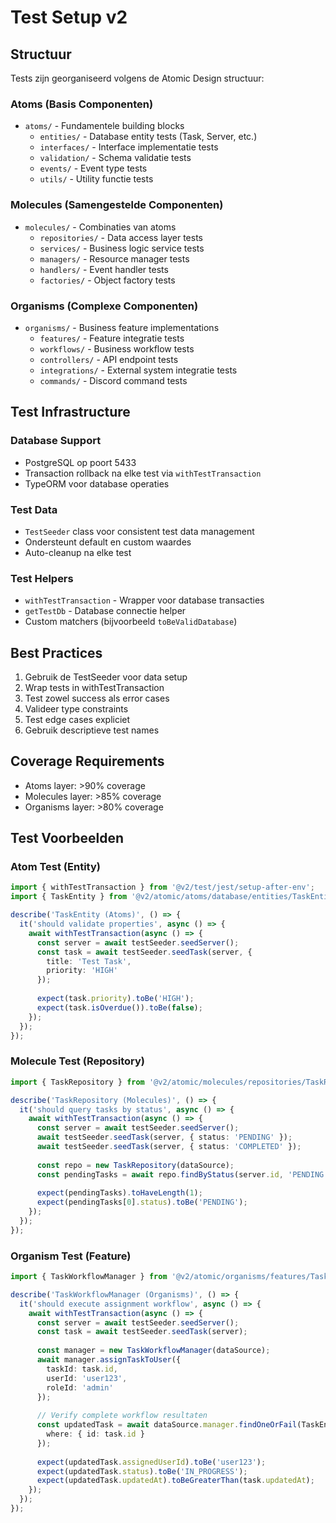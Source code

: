 # Test Setup v2

## Structuur

Tests zijn georganiseerd volgens de Atomic Design structuur:

### Atoms (Basis Componenten)
- `atoms/` - Fundamentele building blocks
  - `entities/` - Database entity tests (Task, Server, etc.)
  - `interfaces/` - Interface implementatie tests
  - `validation/` - Schema validatie tests
  - `events/` - Event type tests
  - `utils/` - Utility functie tests

### Molecules (Samengestelde Componenten)
- `molecules/` - Combinaties van atoms
  - `repositories/` - Data access layer tests
  - `services/` - Business logic service tests
  - `managers/` - Resource manager tests
  - `handlers/` - Event handler tests
  - `factories/` - Object factory tests

### Organisms (Complexe Componenten)
- `organisms/` - Business feature implementations
  - `features/` - Feature integratie tests
  - `workflows/` - Business workflow tests
  - `controllers/` - API endpoint tests
  - `integrations/` - External system integratie tests
  - `commands/` - Discord command tests

## Test Infrastructure

### Database Support
- PostgreSQL op poort 5433
- Transaction rollback na elke test via `withTestTransaction`
- TypeORM voor database operaties

### Test Data
- `TestSeeder` class voor consistent test data management
- Ondersteunt default en custom waardes
- Auto-cleanup na elke test

### Test Helpers
- `withTestTransaction` - Wrapper voor database transacties
- `getTestDb` - Database connectie helper
- Custom matchers (bijvoorbeeld `toBeValidDatabase`)

## Best Practices

1. Gebruik de TestSeeder voor data setup
2. Wrap tests in withTestTransaction
3. Test zowel success als error cases
4. Valideer type constraints
5. Test edge cases expliciet
6. Gebruik descriptieve test names

## Coverage Requirements

- Atoms layer: >90% coverage
- Molecules layer: >85% coverage
- Organisms layer: >80% coverage

## Test Voorbeelden

### Atom Test (Entity)
```typescript
import { withTestTransaction } from '@v2/test/jest/setup-after-env';
import { TaskEntity } from '@v2/atomic/atoms/database/entities/TaskEntity';

describe('TaskEntity (Atoms)', () => {
  it('should validate properties', async () => {
    await withTestTransaction(async () => {
      const server = await testSeeder.seedServer();
      const task = await testSeeder.seedTask(server, {
        title: 'Test Task',
        priority: 'HIGH'
      });
      
      expect(task.priority).toBe('HIGH');
      expect(task.isOverdue()).toBe(false);
    });
  });
});
```

### Molecule Test (Repository)
```typescript
import { TaskRepository } from '@v2/atomic/molecules/repositories/TaskRepository';

describe('TaskRepository (Molecules)', () => {
  it('should query tasks by status', async () => {
    await withTestTransaction(async () => {
      const server = await testSeeder.seedServer();
      await testSeeder.seedTask(server, { status: 'PENDING' });
      await testSeeder.seedTask(server, { status: 'COMPLETED' });
      
      const repo = new TaskRepository(dataSource);
      const pendingTasks = await repo.findByStatus(server.id, 'PENDING');
      
      expect(pendingTasks).toHaveLength(1);
      expect(pendingTasks[0].status).toBe('PENDING');
    });
  });
});
```

### Organism Test (Feature)
```typescript
import { TaskWorkflowManager } from '@v2/atomic/organisms/features/TaskWorkflowManager';

describe('TaskWorkflowManager (Organisms)', () => {
  it('should execute assignment workflow', async () => {
    await withTestTransaction(async () => {
      const server = await testSeeder.seedServer();
      const task = await testSeeder.seedTask(server);
      
      const manager = new TaskWorkflowManager(dataSource);
      await manager.assignTaskToUser({
        taskId: task.id,
        userId: 'user123',
        roleId: 'admin'
      });
      
      // Verify complete workflow resultaten
      const updatedTask = await dataSource.manager.findOneOrFail(TaskEntity, {
        where: { id: task.id }
      });
      
      expect(updatedTask.assignedUserId).toBe('user123');
      expect(updatedTask.status).toBe('IN_PROGRESS');
      expect(updatedTask.updatedAt).toBeGreaterThan(task.updatedAt);
    });
  });
});